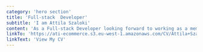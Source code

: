 ```yaml
---
category: 'hero section'
title: 'Full-stack  Developer'
subtitle: 'I am Attila Szaloki'
content: 'As a Full-stack Developer looking forward to working as a member of a developer team in a tech company. I have experience in Front-end development UI/UX design and Back-end dev/deployment and data management CI/CD pipelines, Agile development, and CRUD method. Clean and standard reusable code writing, unit, and end to end testing.'
linkTo: 'https://ati-ecommerce.s3.eu-west-1.amazonaws.com/CV/Attila+Szaloki+CV+2022+Febr.docx' 
linkText: 'View My CV'
---
```


